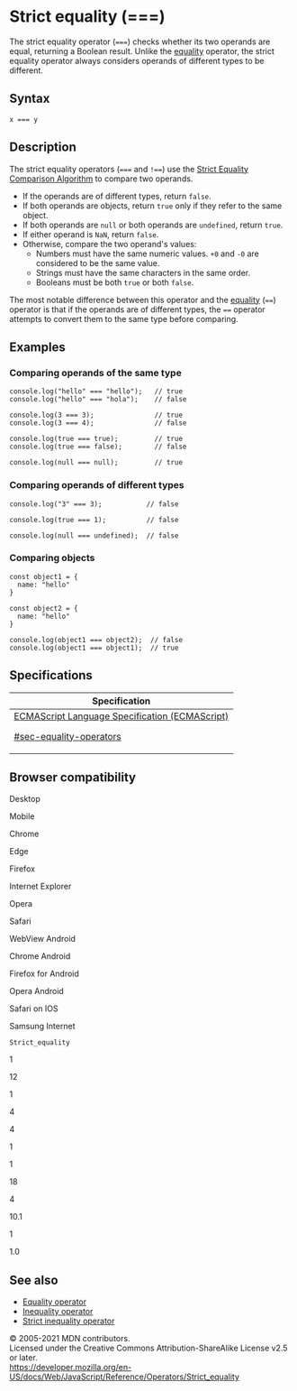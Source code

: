# Strict equality (===)

The strict equality operator (`===`) checks whether its two operands are equal, returning a Boolean result. Unlike the [equality](equality) operator, the strict equality operator always considers operands of different types to be different.

## Syntax

    x === y

## Description

The strict equality operators (`===` and `!==`) use the [Strict Equality Comparison Algorithm](https://www.ecma-international.org/ecma-262/5.1/#sec-11.9.6) to compare two operands.

-   If the operands are of different types, return `false`.
-   If both operands are objects, return `true` only if they refer to the same object.
-   If both operands are `null` or both operands are `undefined`, return `true`.
-   If either operand is `NaN`, return `false`.
-   Otherwise, compare the two operand's values:
    -   Numbers must have the same numeric values. `+0` and `-0` are considered to be the same value.
    -   Strings must have the same characters in the same order.
    -   Booleans must be both `true` or both `false`.

The most notable difference between this operator and the [equality](equality) (`==`) operator is that if the operands are of different types, the `==` operator attempts to convert them to the same type before comparing.

## Examples

### Comparing operands of the same type

    console.log("hello" === "hello");   // true
    console.log("hello" === "hola");    // false

    console.log(3 === 3);               // true
    console.log(3 === 4);               // false

    console.log(true === true);         // true
    console.log(true === false);        // false

    console.log(null === null);         // true

### Comparing operands of different types

    console.log("3" === 3);           // false

    console.log(true === 1);          // false

    console.log(null === undefined);  // false

### Comparing objects

    const object1 = {
      name: "hello"
    }

    const object2 = {
      name: "hello"
    }

    console.log(object1 === object2);  // false
    console.log(object1 === object1);  // true

## Specifications

<table><thead><tr class="header"><th>Specification</th></tr></thead><tbody><tr class="odd"><td><a href="https://tc39.es/ecma262/#sec-equality-operators">ECMAScript Language Specification (ECMAScript) 
<br/>

<span class="small">#sec-equality-operators</span></a></td></tr></tbody></table>

## Browser compatibility

Desktop

Mobile

Chrome

Edge

Firefox

Internet Explorer

Opera

Safari

WebView Android

Chrome Android

Firefox for Android

Opera Android

Safari on IOS

Samsung Internet

`Strict_equality`

1

12

1

4

4

1

1

18

4

10.1

1

1.0

## See also

-   [Equality operator](equality)
-   [Inequality operator](inequality)
-   [Strict inequality operator](strict_inequality)

© 2005-2021 MDN contributors.  
Licensed under the Creative Commons Attribution-ShareAlike License v2.5 or later.  
<a href="https://developer.mozilla.org/en-US/docs/Web/JavaScript/Reference/Operators/Strict_equality" class="_attribution-link">https://developer.mozilla.org/en-US/docs/Web/JavaScript/Reference/Operators/Strict_equality</a>
